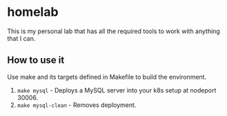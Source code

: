 # homelab
This is my personal lab that has all the required tools to work with anything that I can.

## How to use it
Use make and its targets defined in Makefile to build the environment.

1. ``make mysql`` - Deploys a MySQL server into your k8s setup at nodeport 30006.
2. ``make mysql-clean`` - Removes deployment.

